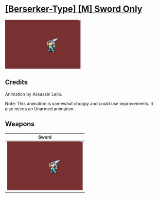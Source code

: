 # [\[Berserker-Type\] \[M\] Sword Only](./)

<img src="./1.%20Sword/Sword_000.png" alt="[Berserker-Type] [M] Sword Only standing" />

## Credits

Animation by Assassin Leila.

Note: This animation is somewhat choppy and could use improvements. It also needs an Unarmed animation.

## Weapons


|Sword |
|  :---: |
| <img alt="Sword animation" src="./1.%20Sword/Sword.gif" /> |
